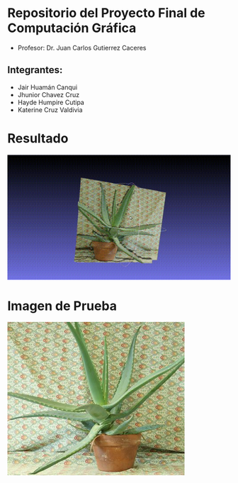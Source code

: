 # Repositorio del Proyecto Final de Computación Gráfica
 
- Profesor: 
Dr. Juan Carlos Gutierrez Caceres

## Integrantes:
- Jair Huamán Canqui
- Jhunior Chavez Cruz
- Hayde Humpire Cutipa
- Katerine Cruz Valdivia

# Resultado
![](Resultados/plantita.gif) 

# Imagen de Prueba
![bd_disponibles](Pruebas/bR5_opt.jpg)



